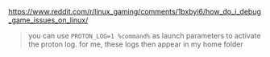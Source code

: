https://www.reddit.com/r/linux_gaming/comments/1bxbyi6/how_do_i_debug_game_issues_on_linux/
>you can use
>```PROTON_LOG=1 %command%```
>as launch parameters to activate the proton log. for me, these logs then appear in my home folder

